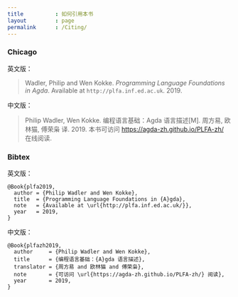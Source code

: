 ```yaml
---
title          : 如何引用本书
layout         : page
permalink      : /Citing/
---
```


### Chicago

英文版：

> Wadler, Philip and Wen Kokke.
> _Programming Language Foundations in Agda_.
> Available at `http://plfa.inf.ed.ac.uk`.
> 2019.

中文版：

> Philip Wadler, Wen Kokke.
> 编程语言基础：Agda 语言描述[M].
> 周方易, 欧林猫, 傅荣枭 译.
> 2019.
> 本书可访问 https://agda-zh.github.io/PLFA-zh/ 在线阅读.

### Bibtex

英文版：

	@Book{plfa2019,
	  author = {Philip Wadler and Wen Kokke},
	  title  = {Programming Language Foundations in {A}gda},
	  note   = {Available at \url{http://plfa.inf.ed.ac.uk/}},
	  year   = 2019,
	}

中文版：

	@Book{plfazh2019,
	  author     = {Philip Wadler and Wen Kokke},
	  title      = {编程语言基础：{A}gda 语言描述},
	  translator = {周方易 and 欧林猫 and 傅荣枭},
	  note       = {可访问 \url{https://agda-zh.github.io/PLFA-zh/} 阅读},
	  year       = 2019,
	}
